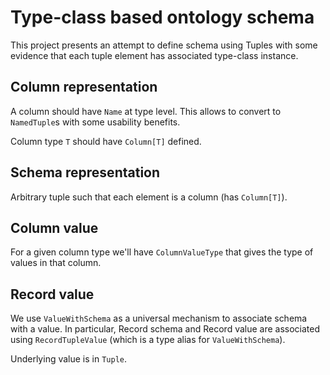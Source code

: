 # Type-class based ontology schema

This project presents an attempt to define schema using Tuples with some evidence that each tuple element has associated type-class instance.

## Column representation

A column should have `Name` at type level. 
This allows to convert to `NamedTuple`s with some usability benefits.

Column type `T` should have `Column[T]` defined.

## Schema representation

Arbitrary tuple such that each element is a column (has `Column[T]`).

## Column value

For a given column type we'll have `ColumnValueType` 
that gives the type of values in that column.

## Record value

We use `ValueWithSchema` as a universal mechanism to associate schema with a value. In particular, Record schema and Record value are associated using `RecordTupleValue` (which is a type alias for `ValueWithSchema`).

Underlying value is in `Tuple`.
